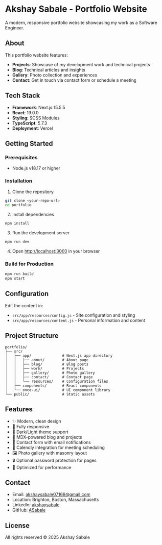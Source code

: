 # Akshay Sabale - Portfolio Website

A modern, responsive portfolio website showcasing my work as a Software Engineer.

## About

This portfolio website features:
- **Projects**: Showcase of my development work and technical projects
- **Blog**: Technical articles and insights
- **Gallery**: Photo collection and experiences
- **Contact**: Get in touch via contact form or schedule a meeting

## Tech Stack

- **Framework**: Next.js 15.5.5
- **React**: 19.0.0
- **Styling**: SCSS Modules
- **TypeScript**: 5.7.3
- **Deployment**: Vercel

## Getting Started

### Prerequisites
- Node.js v18.17 or higher

### Installation

1. Clone the repository
```bash
git clone <your-repo-url>
cd portfolio
```

2. Install dependencies
```bash
npm install
```

3. Run the development server
```bash
npm run dev
```

4. Open [http://localhost:3000](http://localhost:3000) in your browser

### Build for Production

```bash
npm run build
npm start
```

## Configuration

Edit the content in:
- `src/app/resources/config.js` - Site configuration and styling
- `src/app/resources/content.js` - Personal information and content

## Project Structure

```
portfolio/
├── src/
│   ├── app/              # Next.js app directory
│   │   ├── about/        # About page
│   │   ├── blog/         # Blog posts
│   │   ├── work/         # Projects
│   │   ├── gallery/      # Photo gallery
│   │   ├── contact/      # Contact page
│   │   └── resources/    # Configuration files
│   ├── components/       # React components
│   └── once-ui/          # UI component library
└── public/               # Static assets
```

## Features

- ✨ Modern, clean design
- 📱 Fully responsive
- 🌙 Dark/Light theme support
- 📝 MDX-powered blog and projects
- 📧 Contact form with email notifications
- 📅 Calendly integration for meeting scheduling
- 🖼️ Photo gallery with masonry layout
- 🔒 Optional password protection for pages
- 🚀 Optimized for performance

## Contact

- Email: akshaysabale07169@gmail.com
- Location: Brighton, Boston, Massachusetts
- LinkedIn: [akshaysabale](https://www.linkedin.com/in/akshaysabale)
- GitHub: [ASabale](https://github.com/ASabale)

## License

All rights reserved © 2025 Akshay Sabale
